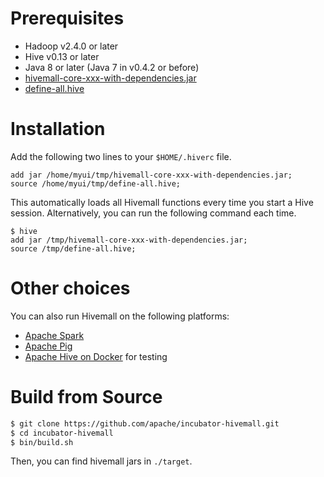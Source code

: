 <!--
  Licensed to the Apache Software Foundation (ASF) under one
  or more contributor license agreements.  See the NOTICE file
  distributed with this work for additional information
  regarding copyright ownership.  The ASF licenses this file
  to you under the Apache License, Version 2.0 (the
  "License"); you may not use this file except in compliance
  with the License.  You may obtain a copy of the License at

    http://www.apache.org/licenses/LICENSE-2.0

  Unless required by applicable law or agreed to in writing,
  software distributed under the License is distributed on an
  "AS IS" BASIS, WITHOUT WARRANTIES OR CONDITIONS OF ANY
  KIND, either express or implied.  See the License for the
  specific language governing permissions and limitations
  under the License.
-->
        
Prerequisites
============

* Hadoop v2.4.0 or later
* Hive v0.13 or later
* Java 8 or later (Java 7 in v0.4.2 or before)
* [hivemall-core-xxx-with-dependencies.jar](https://github.com/myui/hivemall/releases)
* [define-all.hive](https://github.com/myui/hivemall/releases)

Installation
============

Add the following two lines to your `$HOME/.hiverc` file.

```
add jar /home/myui/tmp/hivemall-core-xxx-with-dependencies.jar;
source /home/myui/tmp/define-all.hive;
```

This automatically loads all Hivemall functions every time you start a Hive session. Alternatively, you can run the following command each time.

```
$ hive
add jar /tmp/hivemall-core-xxx-with-dependencies.jar;
source /tmp/define-all.hive;
```


Other choices
=============

You can also run Hivemall on the following platforms:

* [Apache Spark](../spark/getting_started/installation.md)
* [Apache Pig](https://github.com/daijyc/hivemall/wiki/PigHome)
* [Apache Hive on Docker](../docker/getting_started.md) for testing


Build from Source
==================

```sh
$ git clone https://github.com/apache/incubator-hivemall.git
$ cd incubator-hivemall
$ bin/build.sh
```

Then, you can find hivemall jars in `./target`.
